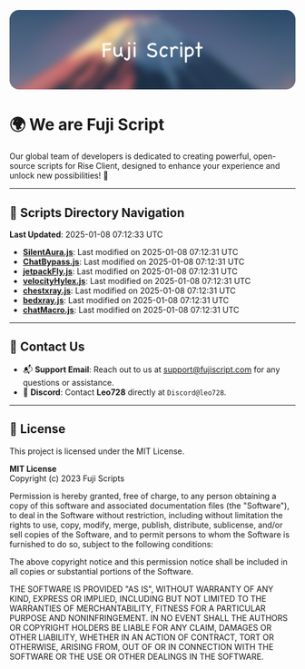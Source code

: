 ![Banner](.github/b.webp)

# 🌍 **We are Fuji Script**

Our global team of developers is dedicated to creating powerful, open-source scripts for Rise Client, designed to enhance your experience and unlock new possibilities! 🌟

---
<!-- SCRIPTS_NAVIGATION_START -->
## 📂 **Scripts Directory Navigation**

**Last Updated**: 2025-01-08 07:12:33 UTC

- **[SilentAura.js](scripts/SilentAura.js)**: Last modified on 2025-01-08 07:12:31 UTC
- **[ChatBypass.js](scripts/ChatBypass.js)**: Last modified on 2025-01-08 07:12:31 UTC
- **[jetpackFly.js](scripts/jetpackFly.js)**: Last modified on 2025-01-08 07:12:31 UTC
- **[velocityHylex.js](scripts/velocityHylex.js)**: Last modified on 2025-01-08 07:12:31 UTC
- **[chestxray.js](scripts/chestxray.js)**: Last modified on 2025-01-08 07:12:31 UTC
- **[bedxray.js](scripts/bedxray.js)**: Last modified on 2025-01-08 07:12:31 UTC
- **[chatMacro.js](scripts/chatMacro.js)**: Last modified on 2025-01-08 07:12:31 UTC

<!-- SCRIPTS_NAVIGATION_END -->

---

## 💬 **Contact Us**  
- 📬 **Support Email**: Reach out to us at [support@fujiscript.com](mailto:support@fujiscript.com) for any questions or assistance.  
- 💬 **Discord**: Contact **Leo728** directly at `Discord@leo728`.

---

## 📜 **License**

This project is licensed under the MIT License.  

**MIT License**  
Copyright (c) 2023 Fuji Scripts  

Permission is hereby granted, free of charge, to any person obtaining a copy of this software and associated documentation files (the "Software"), to deal in the Software without restriction, including without limitation the rights to use, copy, modify, merge, publish, distribute, sublicense, and/or sell copies of the Software, and to permit persons to whom the Software is furnished to do so, subject to the following conditions:  

The above copyright notice and this permission notice shall be included in all copies or substantial portions of the Software.  

THE SOFTWARE IS PROVIDED "AS IS", WITHOUT WARRANTY OF ANY KIND, EXPRESS OR IMPLIED, INCLUDING BUT NOT LIMITED TO THE WARRANTIES OF MERCHANTABILITY, FITNESS FOR A PARTICULAR PURPOSE AND NONINFRINGEMENT. IN NO EVENT SHALL THE AUTHORS OR COPYRIGHT HOLDERS BE LIABLE FOR ANY CLAIM, DAMAGES OR OTHER LIABILITY, WHETHER IN AN ACTION OF CONTRACT, TORT OR OTHERWISE, ARISING FROM, OUT OF OR IN CONNECTION WITH THE SOFTWARE OR THE USE OR OTHER DEALINGS IN THE SOFTWARE.  
